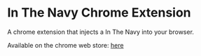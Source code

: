 # In The Navy Chrome Extension

A chrome extension that injects a In The Navy into your browser.

Available on the chrome web store: [here](https://chrome.google.com/webstore/detail/do-it/eppncnmppghbndacgkideegigaminkfg?hl=en-US&gl=US&authuser=1)
